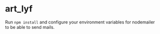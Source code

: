 # art_lyf


Run `npm install` and configure your environment variables for nodemailer to be able to send mails.
